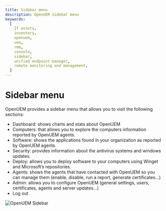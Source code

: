 ```yaml
---
title: Sidebar menu
description: OpenUEM Sidebar menu
keywords:
  [
    IT assets,
    inventory,
    openuem,
    uem,
    rmm,
    console,
    sidebar,
    unified endpoint manager,
    remote monitoring and management,
  ]
---
```


# Sidebar menu

OpenUEM provides a sidebar menu that allows you to visit the following sections:

- Dashboard: shows charts and stats about OpenUEM
- Computers: that allows you to explore the computers information reported by OpenUEM agents.
- Software: shows the applications found in your organization as reported by OpenUEM agents.
- Security: provides information about the antivirus systems and windows updates.
- Deploy: allows you to deploy software to your computers using Winget and Microsoft’s repositories.
- Agents: shows the agents that have contacted with OpenUEM so you can manage them (enable, disable, run a report, generate certificates…)
- Admin: allows you to configure OpenUEM (general settings, users, certificates, agents and server updates…)
- Log out

![OpenUEM Sidebar](/img/console/sidebar.png)

